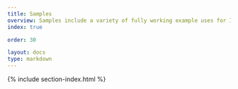 ```yaml
---
title: Samples
overview: Samples include a variety of fully working example uses for Istio that you can experiment with.
index: true

order: 30

layout: docs
type: markdown
---
```


{% include section-index.html %}
